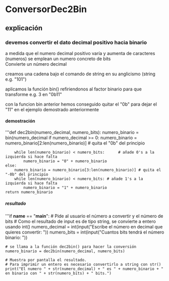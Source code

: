 # ConversorDec2Bin 
## explicación 
### devemos convertir el dato decimal positivo hacia binario

a medida que el numero decimal positivo varía y aumenta de caracteres (numeros) se emplean un numero concreto de bits   
Convierte un número decimal

creamos una cadena bajo el comando de string en su anglicismo (string e.g. "101")

aplicamos la función bin() refiriendonos al factor binario para que transforme e.g. 3 en "0b11"

con la funcion bin anterior hemos conseguido quitar el "0b" para dejar el "11" en el ejemplo demostrado anteriormente 

#### demostración 

'''def dec2bin(numero_decimal, numero_bits):
    numero_binario = bin(numero_decimal
    if numero_decimal >= 0:
            numero_binario = numero_binario[2:len(numero_binario)]  # quita el "0b" del principio
    
        while len(numero_binario) < numero_bits:      # añade 0's a la izquierda si hace falta
            numero_binario = "0" + numero_binario
    else:
        numero_binario = numero_binario[3:len(numero_binario)] # quita el "-0b" del principio
        while len(numero_binario) < numero_bits: # añade 1's a la izquierda si hace falta
            numero_binario = "1" + numero_binario
    return numero_binario

##### resultado

'''if __name__ == "__main__":
    # Pide al usuario el número a convertir y el número de bits 
    # Como el resultado de input es de tipo string, se convierte a entero usando int()
    numero_decimal = int(input("Escribe el número en decimal que quieres convertir: "))
    numero_bits = int(input("Cuantos bits tendrá el número binario: "))

    # se llama a la función dec2bin() para hacer la conversión
    numero_binario = dec2bin(numero_decimal, numero_bits)

    # Muestra por pantalla el resultado.
    # Para imprimir un entero es necesario convertirlo a string con str()
    print("El numero " + str(numero_decimal) + " es " + numero_binario + " en binario con " + str(numero_bits) + " bits.")


 
